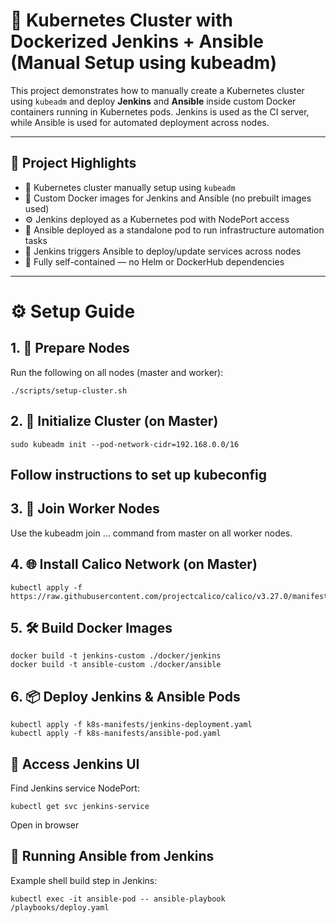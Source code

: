 # 🚀 Kubernetes Cluster with Dockerized Jenkins + Ansible (Manual Setup using kubeadm)

This project demonstrates how to manually create a Kubernetes cluster using `kubeadm` and deploy **Jenkins** and **Ansible** inside custom Docker containers running in Kubernetes pods. Jenkins is used as the CI server, while Ansible is used for automated deployment across nodes.

---

## 📌 Project Highlights

- 🔧 Kubernetes cluster manually setup using `kubeadm`
- 🐳 Custom Docker images for Jenkins and Ansible (no prebuilt images used)
- ⚙️ Jenkins deployed as a Kubernetes pod with NodePort access
- 🤖 Ansible deployed as a standalone pod to run infrastructure automation tasks
- 📡 Jenkins triggers Ansible to deploy/update services across nodes
- 🎯 Fully self-contained — no Helm or DockerHub dependencies

---
# ⚙️ Setup Guide
## 1. 🔨 Prepare Nodes
Run the following on all nodes (master and worker):
```
./scripts/setup-cluster.sh
```
## 2. 🚀 Initialize Cluster (on Master)
```
sudo kubeadm init --pod-network-cidr=192.168.0.0/16
```
## Follow instructions to set up kubeconfig
## 3. 🔗 Join Worker Nodes
Use the kubeadm join ... command from master on all worker nodes.

## 4. 🌐 Install Calico Network (on Master)
```
kubectl apply -f https://raw.githubusercontent.com/projectcalico/calico/v3.27.0/manifests/calico.yaml
```
## 5. 🛠️ Build Docker Images
```
docker build -t jenkins-custom ./docker/jenkins
docker build -t ansible-custom ./docker/ansible
```

## 6. 📦 Deploy Jenkins & Ansible Pods
```
kubectl apply -f k8s-manifests/jenkins-deployment.yaml
kubectl apply -f k8s-manifests/ansible-pod.yaml
```
## 📡 Access Jenkins UI
Find Jenkins service NodePort:
```
kubectl get svc jenkins-service
```
Open in browser

## 🤖 Running Ansible from Jenkins
Example shell build step in Jenkins:
```
kubectl exec -it ansible-pod -- ansible-playbook /playbooks/deploy.yaml
```

